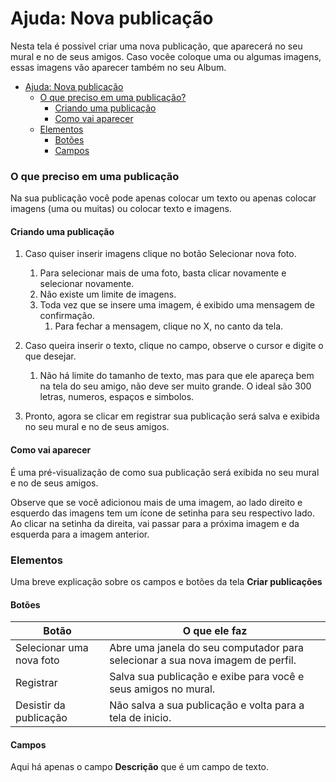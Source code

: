 # Ajuda: Nova publicação

Nesta tela é possivel criar uma nova publicação, que aparecerá no seu mural e no de seus amigos.
Caso vocêe coloque uma ou algumas imagens, essas imagens vão aparecer também no seu Album.

* [Ajuda: Nova publicação](#ajuda--nova-publicao)
    * [O que preciso em uma publicação?](#o-que-preciso-em-uma-publicao)
      * [Criando uma publicação](#criando-uma-publicao)
      * [Como vai aparecer](#como-vai-aparecer)
    * [Elementos](#elementos)
      * [Botões](#botes)
      * [Campos](#campos)

### O que preciso em uma publicação

Na sua publicação você pode apenas colocar um texto ou apenas colocar imagens (uma ou muitas) ou colocar texto e imagens.

#### Criando uma publicação

1. Caso quiser inserir imagens clique no botão Selecionar nova foto.
   1. Para selecionar mais de uma foto, basta clicar novamente e selecionar novamente.
   2. Não existe um limite de imagens.
   3. Toda vez que se insere uma imagem, é exibido uma mensagem de confirmação.
      1. Para fechar a mensagem, clique no X, no canto da tela.


2. Caso queira inserir o texto, clique no campo, observe o cursor e digite o que desejar.
   1. Não há limite do tamanho de texto, mas para que ele apareça bem na tela do seu amigo, não deve ser muito grande. O ideal são 300 letras, numeros, espaços e simbolos.


3. Pronto, agora se clicar em registrar sua publicação será salva e exibida no seu mural e no de seus amigos.

#### Como vai aparecer

É uma pré-visualização de como sua publicação será exibida no seu mural e no de seus amigos.

Observe que se você adicionou mais de uma imagem, ao lado direito e esquerdo das imagens tem um ícone de setinha para seu respectivo lado.
Ao clicar na setinha da direita, vai passar para a próxima imagem e da esquerda para a imagem anterior.

### Elementos

Uma breve explicação sobre os campos e botões da tela **Criar publicações**

#### Botões

| Botão                    | O que ele faz                                                                  |
|--------------------------|--------------------------------------------------------------------------------|
| Selecionar uma nova foto | Abre uma janela do seu computador para selecionar a sua nova imagem de perfil. |
| Registrar                | Salva sua publicação e exibe para você e seus amigos no mural.                 |
| Desistir da publicação   | Não salva a sua publicação e volta para a tela de inicio.                      |

#### Campos

Aqui há apenas o campo **Descrição** que é um campo de texto.
